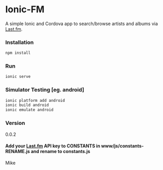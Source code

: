 # Ionic-FM

A simple Ionic and Cordova app to search/browse artists and albums via [Last.fm](http://www.last.fm/).

### Installation
```javascript
npm install
```

### Run
```javascript
ionic serve
```
### Simulator Testing [eg. android]
```javascript
ionic platform add android
ionic build android
ionic emulate android
```

### Version
0.0.2

#### Add your [Last.fm](http://www.last.fm/api/account/create) API key to CONSTANTS in www/js/constants-RENAME.js and rename to constants.js

Mike